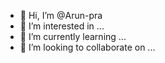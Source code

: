 - 👋 Hi, I’m @Arun-pra
- 👀 I’m interested in ...
- 🌱 I’m currently learning ...
- 💞️ I’m looking to collaborate on ...


<!---


--->
